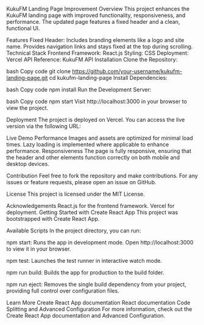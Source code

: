 KukuFM Landing Page Improvement
Overview
This project enhances the KukuFM landing page with improved functionality, responsiveness, and performance. The updated page features a fixed header and a clean, functional UI.

Features
Fixed Header: Includes branding elements like a logo and site name. Provides navigation links and stays fixed at the top during scrolling.
Technical Stack
Frontend Framework: React.js
Styling: CSS
Deployment: Vercel
API Reference: KukuFM API
Installation
Clone the Repository:

bash
Copy code
git clone https://github.com/your-username/kukufm-landing-page.git
cd kukufm-landing-page
Install Dependencies:

bash
Copy code
npm install
Run the Development Server:

bash
Copy code
npm start
Visit http://localhost:3000 in your browser to view the project.

Deployment
The project is deployed on Vercel. You can access the live version via the following URL:

Live Demo
Performance
Images and assets are optimized for minimal load times.
Lazy loading is implemented where applicable to enhance performance.
Responsiveness
The page is fully responsive, ensuring that the header and other elements function correctly on both mobile and desktop devices.

Contribution
Feel free to fork the repository and make contributions. For any issues or feature requests, please open an issue on GitHub.

License
This project is licensed under the MIT License.

Acknowledgements
React.js for the frontend framework.
Vercel for deployment.
Getting Started with Create React App
This project was bootstrapped with Create React App.

Available Scripts
In the project directory, you can run:

npm start: Runs the app in development mode. Open http://localhost:3000 to view it in your browser.

npm test: Launches the test runner in interactive watch mode.

npm run build: Builds the app for production to the build folder.

npm run eject: Removes the single build dependency from your project, providing full control over configuration files.

Learn More
Create React App documentation
React documentation
Code Splitting and Advanced Configuration
For more information, check out the Create React App documentation and Advanced Configuration.